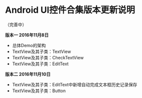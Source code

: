 # Android UI控件合集版本更新说明
（完善中）  

**版本一  2016年11月8日**  

* 总体Demo的架构
* TextView及其子类：TextView
* TextView及其子类：CheckTextView
* TextView及其子类：EditText  

**版本二  2016年11月10日** 

* TextView及其子类：EditText中新增自动完成文本框历史记录保存
* TextView及其子类：Button